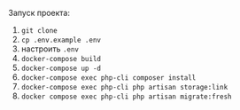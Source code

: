Запуск проекта:
1. `git clone`
2. `cp .env.example .env`
3. настроить `.env`
4. `docker-compose build`
5. `docker-compose up -d`
6. `docker-compose exec php-cli composer install`
7. `docker-compose exec php-cli php artisan storage:link`
8. `docker compose exec php-cli php artisan migrate:fresh`

